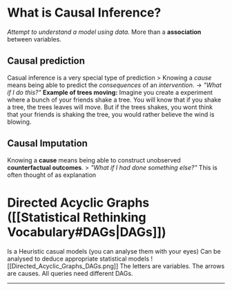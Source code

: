 # What is Causal Inference?
*Attempt to understand a model using data.*
More than a **association** between variables.
## Causal prediction
Casual inference is a very special type of prediction 
	> Knowing a *cause* means being able to predict the *consequences* of an *intervention*. 
		-> *"What if I do this?"*
**Example of trees moving:**
Imagine you create a experiment where a bunch of your friends shake a tree. You will know that if you shake a tree, the trees leaves will move. But if the trees shakes, you wont think that your friends is shaking the tree, you would rather believe the wind is blowing.

## Causal Imputation
Knowing a **cause** means being able to construct unobserved **counterfactual outcomes**.
	> *"What if I had done something else?"*
This is often thought of as explanation



# Directed Acyclic Graphs ([[Statistical Rethinking Vocabulary#DAGs|DAGs]])

Is a Heuristic casual models (you can analyse them with your eyes)
Can be analysed to deduce appropriate statistical models
![[Directed_Acyclic_Graphs_DAGs.png]]
The letters are variables.
The arrows are causes.
All queries need different DAGs.
****